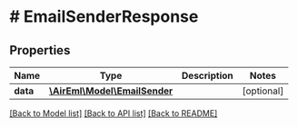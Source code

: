 # # EmailSenderResponse

## Properties

Name | Type | Description | Notes
------------ | ------------- | ------------- | -------------
**data** | [**\AirEml\Model\EmailSender**](EmailSender.md) |  | [optional]

[[Back to Model list]](../../README.md#models) [[Back to API list]](../../README.md#endpoints) [[Back to README]](../../README.md)
